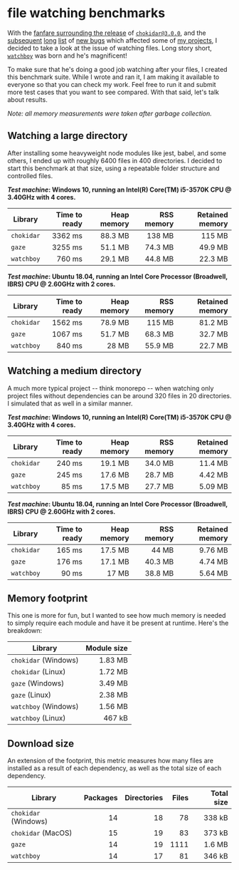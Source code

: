 # file watching benchmarks

With the [fanfare surrounding the release](https://paulmillr.com/posts/chokidar-3-save-32tb-of-traffic/) of [`chokidar@3.0.0`](https://github.com/paulmillr/chokidar), and the [subsequent](https://github.com/paulmillr/chokidar/issues/873) [long](https://github.com/paulmillr/chokidar/issues/860) [list](https://github.com/paulmillr/chokidar/issues/871) of [new bugs](https://github.com/paulmillr/chokidar/issues/865) which affected some of [my projects](https://github.com/catdad/electronmon), I decided to take a look at the issue of watching files. Long story short, [`watchboy`](https://github.com/catdad/watchboy) was born and he's magnificent!

To make sure that he's doing a good job watching after your files, I created this benchmark suite. While I wrote and ran it, I am making it available to everyone so that you can check my work. Feel free to run it and submit more test cases that you want to see compared. With that said, let's talk about results.

_Note: all memory measurements were taken after garbage collection._

## Watching a large directory

After installing some heavyweight node modules like jest, babel, and some others, I ended up with roughly 6400 files in 400 directories. I decided to start this benchmark at that size, using a repeatable folder structure and controlled files.

**_Test machine_: Windows 10, running an Intel(R) Core(TM) i5-3570K CPU @ 3.40GHz with 4 cores.**

| Library | Time to ready | Heap memory | RSS memory | Retained memory |
| --- | ---: | ---: | ---: | ---: |
| `chokidar` | 3362 ms | 88.3 MB |  138 MB |  115 MB |
| `gaze`     | 3255 ms | 51.1 MB | 74.3 MB | 49.9 MB |
| `watchboy` |  760 ms | 29.1 MB | 44.8 MB | 22.3 MB |

**_Test machine_: Ubuntu 18.04, running an Intel Core Processor (Broadwell, IBRS) CPU @ 2.60GHz with 2 cores.**

| Library | Time to ready | Heap memory | RSS memory | Retained memory |
| --- | ---: | ---: | ---: | ---: |
| `chokidar` | 1562 ms | 78.9 MB |  115 MB | 81.2 MB |
| `gaze`     | 1067 ms | 51.7 MB | 68.3 MB | 32.7 MB |
| `watchboy` |  840 ms | 28 MB   | 55.9 MB | 22.7 MB |

## Watching a medium directory

A much more typical project -- think monorepo -- when watching only project files without dependencies can be around 320 files in 20 directories. I simulated that as well in a similar manner.

**_Test machine_: Windows 10, running an Intel(R) Core(TM) i5-3570K CPU @ 3.40GHz with 4 cores.**

| Library | Time to ready | Heap memory | RSS memory | Retained memory |
| --- | ---: | ---: | ---: | ---: |
| `chokidar` | 240 ms | 19.1 MB | 34.0 MB | 11.4 MB |
| `gaze`     | 245 ms | 17.6 MB | 28.7 MB | 4.42 MB |
| `watchboy` |  85 ms | 17.5 MB | 27.7 MB | 5.09 MB |

**_Test machine_: Ubuntu 18.04, running an Intel Core Processor (Broadwell, IBRS) CPU @ 2.60GHz with 2 cores.**

| Library | Time to ready | Heap memory | RSS memory | Retained memory |
| --- | ---: | ---: | ---: | ---: |
| `chokidar` | 165 ms | 17.5 MB | 44 MB   | 9.76 MB |
| `gaze`     | 176 ms | 17.1 MB | 40.3 MB | 4.74 MB |
| `watchboy` |  90 ms | 17 MB   | 38.8 MB | 5.64 MB |

## Memory footprint

This one is more for fun, but I wanted to see how much memory is needed to simply require each module and have it be present at runtime. Here's the breakdown:

| Library | Module size |
| --- | ---: |
| `chokidar` (Windows) | 1.83 MB |
| `chokidar` (Linux)   | 1.72 MB |
| `gaze` (Windows)     | 3.49 MB |
| `gaze` (Linux)       | 2.38 MB |
| `watchboy` (Windows) | 1.56 MB |
| `watchboy` (Linux)   | 467 kB  |

## Download size

An extension of the footprint, this metric measures how many files are installed as a result of each dependency, as well as the total size of each dependency.

| Library | Packages | Directories | Files | Total size |
| --- | ---: | ---: | ---: | ---: |
| `chokidar` (Windows) | 14 | 18 | 78   | 338 kB |
| `chokidar` (MacOS)   | 15 | 19 | 83   | 373 kB |
| `gaze`               | 14 | 19 | 1111 | 1.6 MB |
| `watchboy`           | 14 | 17 | 81   | 346 kB |
